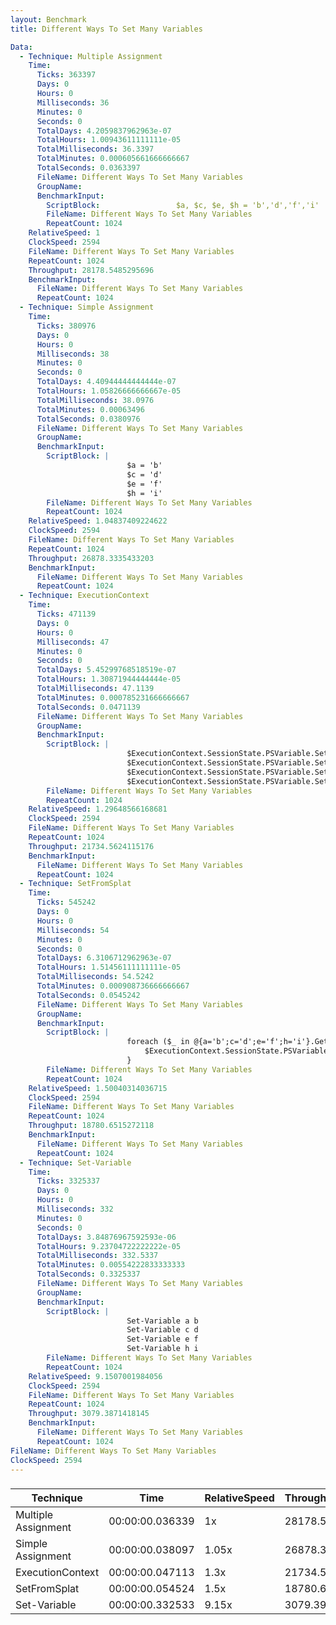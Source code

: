 ```yaml
---
layout: Benchmark
title: Different Ways To Set Many Variables

Data: 
  - Technique: Multiple Assignment
    Time: 
      Ticks: 363397
      Days: 0
      Hours: 0
      Milliseconds: 36
      Minutes: 0
      Seconds: 0
      TotalDays: 4.2059837962963e-07
      TotalHours: 1.00943611111111e-05
      TotalMilliseconds: 36.3397
      TotalMinutes: 0.000605661666666667
      TotalSeconds: 0.0363397
      FileName: Different Ways To Set Many Variables
      GroupName: 
      BenchmarkInput: 
        ScriptBlock:                 $a, $c, $e, $h = 'b','d','f','i'
        FileName: Different Ways To Set Many Variables
        RepeatCount: 1024
    RelativeSpeed: 1
    ClockSpeed: 2594
    FileName: Different Ways To Set Many Variables
    RepeatCount: 1024
    Throughput: 28178.5485295696
    BenchmarkInput: 
      FileName: Different Ways To Set Many Variables
      RepeatCount: 1024
  - Technique: Simple Assignment
    Time: 
      Ticks: 380976
      Days: 0
      Hours: 0
      Milliseconds: 38
      Minutes: 0
      Seconds: 0
      TotalDays: 4.40944444444444e-07
      TotalHours: 1.05826666666667e-05
      TotalMilliseconds: 38.0976
      TotalMinutes: 0.00063496
      TotalSeconds: 0.0380976
      FileName: Different Ways To Set Many Variables
      GroupName: 
      BenchmarkInput: 
        ScriptBlock: |
                          $a = 'b'
                          $c = 'd'
                          $e = 'f'
                          $h = 'i'
        FileName: Different Ways To Set Many Variables
        RepeatCount: 1024
    RelativeSpeed: 1.04837409224622
    ClockSpeed: 2594
    FileName: Different Ways To Set Many Variables
    RepeatCount: 1024
    Throughput: 26878.3335433203
    BenchmarkInput: 
      FileName: Different Ways To Set Many Variables
      RepeatCount: 1024
  - Technique: ExecutionContext
    Time: 
      Ticks: 471139
      Days: 0
      Hours: 0
      Milliseconds: 47
      Minutes: 0
      Seconds: 0
      TotalDays: 5.45299768518519e-07
      TotalHours: 1.30871944444444e-05
      TotalMilliseconds: 47.1139
      TotalMinutes: 0.000785231666666667
      TotalSeconds: 0.0471139
      FileName: Different Ways To Set Many Variables
      GroupName: 
      BenchmarkInput: 
        ScriptBlock: |
                          $ExecutionContext.SessionState.PSVariable.Set('a', 'b')
                          $ExecutionContext.SessionState.PSVariable.Set('c', 'd')
                          $ExecutionContext.SessionState.PSVariable.Set('e', 'f')
                          $ExecutionContext.SessionState.PSVariable.Set('h', 'i')
        FileName: Different Ways To Set Many Variables
        RepeatCount: 1024
    RelativeSpeed: 1.29648566168681
    ClockSpeed: 2594
    FileName: Different Ways To Set Many Variables
    RepeatCount: 1024
    Throughput: 21734.5624115176
    BenchmarkInput: 
      FileName: Different Ways To Set Many Variables
      RepeatCount: 1024
  - Technique: SetFromSplat
    Time: 
      Ticks: 545242
      Days: 0
      Hours: 0
      Milliseconds: 54
      Minutes: 0
      Seconds: 0
      TotalDays: 6.3106712962963e-07
      TotalHours: 1.51456111111111e-05
      TotalMilliseconds: 54.5242
      TotalMinutes: 0.000908736666666667
      TotalSeconds: 0.0545242
      FileName: Different Ways To Set Many Variables
      GroupName: 
      BenchmarkInput: 
        ScriptBlock: |
                          foreach ($_ in @{a='b';c='d';e='f';h='i'}.GetEnumerator()) {
                              $ExecutionContext.SessionState.PSVariable.Set($_.Key, $_.Value)        
                          }
        FileName: Different Ways To Set Many Variables
        RepeatCount: 1024
    RelativeSpeed: 1.50040314036715
    ClockSpeed: 2594
    FileName: Different Ways To Set Many Variables
    RepeatCount: 1024
    Throughput: 18780.6515272118
    BenchmarkInput: 
      FileName: Different Ways To Set Many Variables
      RepeatCount: 1024
  - Technique: Set-Variable
    Time: 
      Ticks: 3325337
      Days: 0
      Hours: 0
      Milliseconds: 332
      Minutes: 0
      Seconds: 0
      TotalDays: 3.84876967592593e-06
      TotalHours: 9.23704722222222e-05
      TotalMilliseconds: 332.5337
      TotalMinutes: 0.00554222833333333
      TotalSeconds: 0.3325337
      FileName: Different Ways To Set Many Variables
      GroupName: 
      BenchmarkInput: 
        ScriptBlock: |
                          Set-Variable a b
                          Set-Variable c d
                          Set-Variable e f
                          Set-Variable h i
        FileName: Different Ways To Set Many Variables
        RepeatCount: 1024
    RelativeSpeed: 9.1507001984056
    ClockSpeed: 2594
    FileName: Different Ways To Set Many Variables
    RepeatCount: 1024
    Throughput: 3079.3871418145
    BenchmarkInput: 
      FileName: Different Ways To Set Many Variables
      RepeatCount: 1024
FileName: Different Ways To Set Many Variables
ClockSpeed: 2594
---
```



### 


|Technique          |Time           |RelativeSpeed|Throughput|
|-------------------|---------------|-------------|----------|
|Multiple Assignment|00:00:00.036339|1x           |28178.55/s|
|Simple Assignment  |00:00:00.038097|1.05x        |26878.33/s|
|ExecutionContext   |00:00:00.047113|1.3x         |21734.56/s|
|SetFromSplat       |00:00:00.054524|1.5x         |18780.65/s|
|Set-Variable       |00:00:00.332533|9.15x        |3079.39/s |
